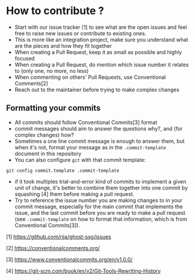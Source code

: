 # How to contribute ?

* Start with our issue tracker [1] to see what are the open issues and feel free to raise new issues or contribute to existing ones.
* This is more like an integration project, make sure you understand what are the pieces and how they fit together
* When creating a Pull Request, keep it as small as possible and highly focused
* When creating a Pull Request, do mention which issue number it relates to (only one, no more, no less)
* When commenting on others' Pull Requests, use Conventional Comments[2]
* Reach out to the maintainer before trying to make complex changes

## Formatting your commits

* All commits should follow Conventional Commits[3] format
* commit messages should aim to answer the questions why?, and (for complex changes) how?
* Sometimes a one line commit message is enough to answer them, but when it's not, format your message as in the `.commit-template` document in this repository
* You can also configure `git` with that commit template: 

```
git config commit.template .commit-template
```

* if it took multiples trial-and-error kind of commits to implement a given unit of change, it's better to combine them together into one commit by squashing [4] them before making a pull request.
* Try to reference the issue number you are making changes to in your commit message, especially for the main commit that implements the issue, and the last commit before you are ready to make a pull request (see `.commit-template` on how to format that information, which is from Conventional Commits[3]).



[1] https://github.com/rija/ghost-ssg/issues

[2] https://conventionalcomments.org/

[3] https://www.conventionalcommits.org/en/v1.0.0/

[4] https://git-scm.com/book/en/v2/Git-Tools-Rewriting-History


